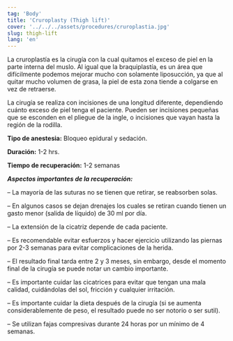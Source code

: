 ```yaml
---
tag: 'Body'
title: 'Cruroplasty (Thigh lift)'
cover: '../../../assets/procedures/cruroplastia.jpg'
slug: thigh-lift
lang: 'en'
---
```


La cruroplastía es la cirugía con la cual quitamos el exceso de piel en la parte interna del muslo. Al igual que la braquiplastía, es un área que difícilmente podemos mejorar mucho con solamente liposucción, ya que al quitar mucho volumen de grasa, la piel de esta zona tiende a colgarse en vez de retraerse.

La cirugía se realiza con incisiones de una longitud diferente, dependiendo cuánto exceso de piel tenga el paciente. Pueden ser incisiones pequeñas que se esconden en el pliegue de la ingle, o incisiones que vayan hasta la región de la rodilla.

**Tipo de anestesia:** Bloqueo epidural y sedación.

**Duración:** 1-2 hrs.

**Tiempo de recuperación:** 1-2 semanas

**_Aspectos importantes de la recuperación:_**

– La mayoría de las suturas no se tienen que retirar, se reabsorben solas.

– En algunos casos se dejan drenajes los cuales se retiran cuando tienen un gasto menor (salida de líquido) de 30 ml por día.

– La extensión de la cicatriz depende de cada paciente.

– Es recomendable evitar esfuerzos y hacer ejercicio utilizando las piernas por 2-3 semanas para evitar complicaciones de la herida.

– El resultado final tarda entre 2 y 3 meses, sin embargo, desde el momento final de la cirugía se puede notar un cambio importante.

– Es importante cuidar las cicatrices para evitar que tengan una mala calidad, cuidándolas del sol, fricción y cualquier irritación.

– Es importante cuidar la dieta después de la cirugía (si se aumenta considerablemente de peso, el resultado puede no ser notorio o ser sutil).

– Se utilizan fajas compresivas durante 24 horas por un mínimo de 4 semanas.
